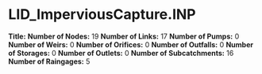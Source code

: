 # LID_ImperviousCapture.INP
**Title:** 
**Number of Nodes:** 19
**Number of Links:** 17
**Number of Pumps:** 0
**Number of Weirs:** 0
**Number of Orifices:** 0
**Number of Outfalls:** 0
**Number of Storages:** 0
**Number of Outlets:** 0
**Number of Subcatchments:** 16
**Number of Raingages:** 5
